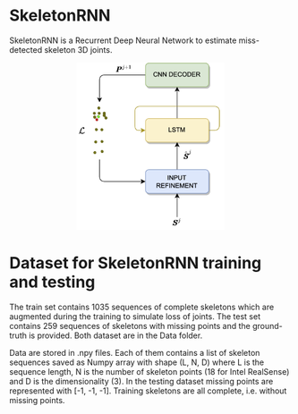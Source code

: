 # SkeletonRNN

<p>
SkeletonRNN is a Recurrent Deep Neural Network to estimate miss-detected skeleton 3D joints.  
</p>

<p style="text-align: center">
    <img src="images/architecture.png" style="height: 300px">
</p>

# Dataset for SkeletonRNN training and testing

<p>
The train set contains 1035 sequences of 
complete skeletons which are augmented during 
the training to simulate loss of joints. The test 
set contains 259 sequences of skeletons 
with missing points and the ground-truth is 
provided. Both dataset are in the Data folder.

Data are stored in .npy files. 
Each of them contains a list of skeleton 
sequences saved as Numpy array 
with shape (L, N, D) where L is the sequence 
length, N is the number of skeleton 
points (18 for Intel RealSense) and D is the 
dimensionality (3). In the testing dataset 
missing points are represented with [-1, -1, -1]. 
Training skeletons are all complete, 
i.e. without missing points.
</p>